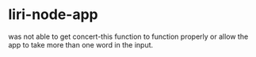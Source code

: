 # liri-node-app 

was not able to get concert-this function to function properly or allow the app to take more than one word in the input. 
